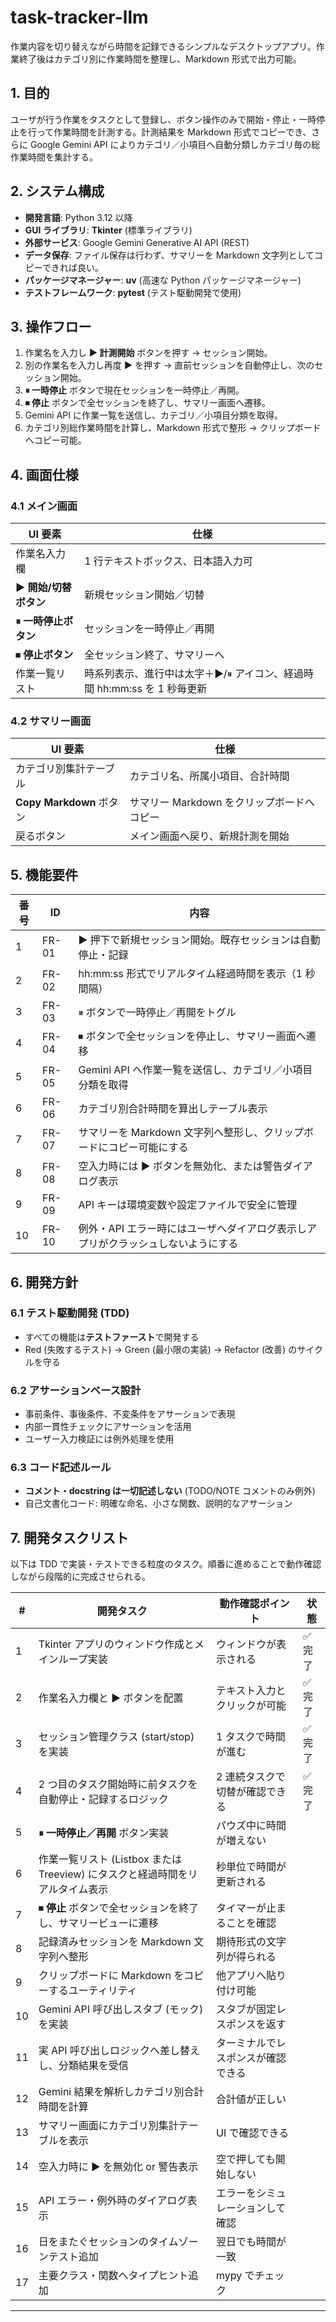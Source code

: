 # task-tracker-llm
作業内容を切り替えながら時間を記録できるシンプルなデスクトップアプリ。作業終了後はカテゴリ別に作業時間を整理し、Markdown 形式で出力可能。

## 1. 目的
ユーザが行う作業をタスクとして登録し、ボタン操作のみで開始・停止・一時停止を行って作業時間を計測する。計測結果を Markdown 形式でコピーでき、さらに Google Gemini API によりカテゴリ／小項目へ自動分類しカテゴリ毎の総作業時間を集計する。

## 2. システム構成
- **開発言語**: Python 3.12 以降
- **GUI ライブラリ**: **Tkinter** (標準ライブラリ)
- **外部サービス**: Google Gemini Generative AI API (REST)
- **データ保存**: ファイル保存は行わず、サマリーを Markdown 文字列としてコピーできれば良い。
- **パッケージマネージャー**: **uv** (高速な Python パッケージマネージャー)
- **テストフレームワーク**: **pytest** (テスト駆動開発で使用)

## 3. 操作フロー
1. 作業名を入力し **▶ 計測開始** ボタンを押す → セッション開始。
2. 別の作業名を入力し再度 **▶** を押す → 直前セッションを自動停止し、次のセッション開始。
3. **⏸ 一時停止** ボタンで現在セッションを一時停止／再開。
4. **⏹ 停止** ボタンで全セッションを終了し、サマリー画面へ遷移。
5. Gemini API に作業一覧を送信し、カテゴリ／小項目分類を取得。
6. カテゴリ別総作業時間を計算し、Markdown 形式で整形 → クリップボードへコピー可能。

## 4. 画面仕様
### 4.1 メイン画面
| UI 要素 | 仕様 |
| --- | --- |
| 作業名入力欄 | 1 行テキストボックス、日本語入力可 |
| **▶ 開始/切替ボタン** | 新規セッション開始／切替 |
| **⏸ 一時停止ボタン** | セッションを一時停止／再開 |
| **⏹ 停止ボタン** | 全セッション終了、サマリーへ |
| 作業一覧リスト | 時系列表示、進行中は太字＋▶/⏸ アイコン、経過時間 hh:mm:ss を 1 秒毎更新 |

### 4.2 サマリー画面
| UI 要素 | 仕様 |
| --- | --- |
| カテゴリ別集計テーブル | カテゴリ名、所属小項目、合計時間 |
| **Copy Markdown** ボタン | サマリー Markdown をクリップボードへコピー |
| 戻るボタン | メイン画面へ戻り、新規計測を開始 |

## 5. 機能要件
| 番号 | ID | 内容 |
| --- | --- | --- |
| 1 | FR-01 | ▶ 押下で新規セッション開始。既存セッションは自動停止・記録 |
| 2 | FR-02 | hh:mm:ss 形式でリアルタイム経過時間を表示（1 秒間隔） |
| 3 | FR-03 | ⏸ ボタンで一時停止／再開をトグル |
| 4 | FR-04 | ⏹ ボタンで全セッションを停止し、サマリー画面へ遷移 |
| 5 | FR-05 | Gemini API へ作業一覧を送信し、カテゴリ／小項目分類を取得 |
| 6 | FR-06 | カテゴリ別合計時間を算出しテーブル表示 |
| 7 | FR-07 | サマリーを Markdown 文字列へ整形し、クリップボードにコピー可能にする |
| 8 | FR-08 | 空入力時には ▶ ボタンを無効化、または警告ダイアログ表示 |
| 9 | FR-09 | API キーは環境変数や設定ファイルで安全に管理 |
|10 | FR-10 | 例外・API エラー時にはユーザへダイアログ表示しアプリがクラッシュしないようにする |

## 6. 開発方針

### 6.1 テスト駆動開発 (TDD)
- すべての機能は**テストファースト**で開発する
- Red (失敗するテスト) → Green (最小限の実装) → Refactor (改善) のサイクルを守る

### 6.2 アサーションベース設計
- 事前条件、事後条件、不変条件をアサーションで表現
- 内部一貫性チェックにアサーションを活用
- ユーザー入力検証には例外処理を使用

### 6.3 コード記述ルール
- **コメント・docstring は一切記述しない** (TODO/NOTE コメントのみ例外)
- 自己文書化コード: 明確な命名、小さな関数、説明的なアサーション

## 7. 開発タスクリスト
以下は TDD で実装・テストできる粒度のタスク。順番に進めることで動作確認しながら段階的に完成させられる。

| # | 開発タスク | 動作確認ポイント | 状態 |
|---|---|---|---|
| 1 | Tkinter アプリのウィンドウ作成とメインループ実装 | ウィンドウが表示される | ✅ 完了 |
| 2 | 作業名入力欄と **▶** ボタンを配置 | テキスト入力とクリックが可能 | ✅ 完了 |
| 3 | セッション管理クラス (start/stop) を実装 | 1 タスクで時間が進む | ✅ 完了 |
| 4 | 2 つ目のタスク開始時に前タスクを自動停止・記録するロジック | 2 連続タスクで切替が確認できる | ✅ 完了 |
| 5 | **⏸ 一時停止／再開** ボタン実装 | パウズ中に時間が増えない | 　 |
| 6 | 作業一覧リスト (Listbox または Treeview) にタスクと経過時間をリアルタイム表示 | 秒単位で時間が更新される | 　 |
| 7 | **⏹ 停止** ボタンで全セッションを終了し、サマリービューに遷移 | タイマーが止まることを確認 | 　 |
| 8 | 記録済みセッションを Markdown 文字列へ整形 | 期待形式の文字列が得られる | 　 |
| 9 | クリップボードに Markdown をコピーするユーティリティ | 他アプリへ貼り付け可能 | 　 |
|10 | Gemini API 呼び出しスタブ (モック) を実装 | スタブが固定レスポンスを返す | 　 |
|11 | 実 API 呼び出しロジックへ差し替えし、分類結果を受信 | ターミナルでレスポンスが確認できる | 　 |
|12 | Gemini 結果を解析しカテゴリ別合計時間を計算 | 合計値が正しい | 　 |
|13 | サマリー画面にカテゴリ別集計テーブルを表示 | UI で確認できる | 　 |
|14 | 空入力時に ▶ を無効化 or 警告表示 | 空で押しても開始しない | 　 |
|15 | API エラー・例外時のダイアログ表示 | エラーをシミュレーションして確認 | 　 |
|16 | 日をまたぐセッションのタイムゾーンテスト追加 | 翌日でも時間が一致 | 　 |
|17 | 主要クラス・関数へタイプヒント追加 | mypy でチェック | 　 |

---

